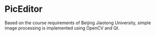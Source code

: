 # PicEditor
Based on the course requirements of Beijing Jiaotong University, simple image processing is implemented using OpenCV and Qt.
